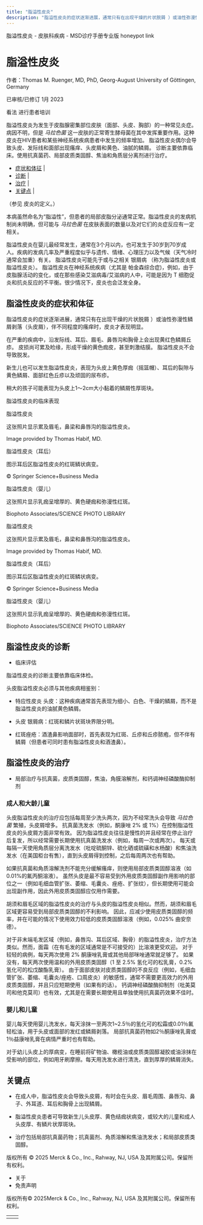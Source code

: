 ```yaml
---
title: "脂溢性皮炎"
description: "脂溢性皮炎的症状逐渐进展，通常只有在出现干燥的片状脱屑 ）或油性弥漫性鳞屑剥落（头皮屑），伴不同程度的瘙痒时，皮炎才表现明显。"
---
```


﻿脂溢性皮炎 \- 皮肤科疾病 \- MSD诊疗手册专业版 honeypot link

# 脂溢性皮炎

作者：Thomas M. Ruenger, MD, PhD, Georg-August University of Göttingen, Germany

已审核/已修订 1月 2023

看法 进行患者培训

脂溢性皮炎为发生于皮脂腺密集部位皮肤（面部、头皮、胸部）的一种常见炎症。病因不明，但是 _马拉色菌_ 这一皮肤的正常寄生酵母菌在其中发挥重要作用。这种皮炎在HIV患者和某些神经系统疾病患者中发生的频率增加。 脂溢性皮炎偶尔会导致头皮、发际线和面部出现瘙痒、头皮屑和黄色、油腻的鳞屑。 诊断主要依靠临床。使用抗真菌药、局部皮质类固醇、焦油和角质层分离剂进行治疗。

- [症状和体征](#症状和体征_v961714_zh) \|
- [诊断](#诊断_v961722_zh) \|
- [治疗](#治疗_v961729_zh) \|
- [关键点](#关键点_v6665195_zh) \|

（参见 皮炎的定义。）

本病虽然命名为“脂溢性”，但患者的局部皮脂分泌通常正常。脂溢性皮炎的发病机制尚未明确，但可能与 _马拉色菌_ 在皮肤表面的数量以及对它们的炎症反应有一定相关。

脂溢性皮炎在婴儿最经常发生，通常在3个月以内，也可发生于30岁到70岁成人。疾病的发病几率及严重程度似乎与遗传、情绪、心理压力以及气候（天气冷时通常会加重）有关。 脂溢性皮炎可能先于或与之相关 银屑病 （称为脂溢性皮炎或脂溢性皮炎）。 脂溢性皮炎在神经系统疾病（尤其是 帕金森综合症)，例如，由于皮脂腺活动的变化，或在那些感染艾滋病毒/艾滋病的人中，可能是因为 T 细胞促炎和抗炎反应的不平衡。很少情况下，皮炎也会泛发全身。

## 脂溢性皮炎的症状和体征

脂溢性皮炎的症状逐渐进展，通常只有在出现干燥的片状脱屑 ）或油性弥漫性鳞屑剥落（头皮屑），伴不同程度的瘙痒时，皮炎才表现明显。

在严重的疾病中，沿发际线、耳后、眉毛、鼻唇沟和胸骨上会出现黄红色鳞屑丘疹。 皮损尚可累及睑缘，形成干燥的黄色痂皮，甚至刺激结膜。 脂溢性皮炎不会导致脱发。

新生儿也可以发生脂溢性皮炎，表现为头皮上黄色厚痂（摇篮帽）、耳后的裂隙与黄色鳞屑、面部红色丘疹以及顽固的尿布疹。

稍大的孩子可能表现为头皮上1～2cm大小黏着的鳞屑性厚斑块。

脂溢性皮炎的临床表现



脂溢性皮炎

这张照片显示累及眉毛，鼻梁和鼻唇沟的脂溢性皮炎。

Image provided by Thomas Habif, MD.



脂溢性皮炎（耳后）

图示耳后区脂溢性皮炎的红斑鳞状病变。

© Springer Science+Business Media



脂溢性皮炎（婴儿）

这张照片显示乳痂呈增厚的、黄色硬痂和弥漫性红斑。

Biophoto Associates/SCIENCE PHOTO LIBRARY



脂溢性皮炎

这张照片显示累及眉毛，鼻梁和鼻唇沟的脂溢性皮炎。

Image provided by Thomas Habif, MD.



脂溢性皮炎（耳后）

图示耳后区脂溢性皮炎的红斑鳞状病变。

© Springer Science+Business Media



脂溢性皮炎（婴儿）

这张照片显示乳痂呈增厚的、黄色硬痂和弥漫性红斑。

Biophoto Associates/SCIENCE PHOTO LIBRARY

## 脂溢性皮炎的诊断

- 临床评估


脂溢性皮炎的诊断主要依靠临床体检。

头皮脂溢性皮炎必须与其他疾病相鉴别：

- 特应性皮炎 头皮：这种疾病通常首先表现为细小、白色、干燥的鳞屑，而不是脂溢性皮炎的油腻黄色鳞屑。

- 头皮 银屑病：红斑和鳞片状斑块界限分明。

- 红斑痤疮：酒渣鼻影响面部时，首先表现为红斑、丘疹和丘疹脓疱，但不伴有鳞屑（但患者可同时患有脂溢性皮炎和酒渣鼻）。


## 脂溢性皮炎的治疗

- 局部治疗与抗真菌，皮质类固醇，焦油，角膜溶解剂，和钙调神经磷酸酶抑制剂


### 成人和大龄儿童

头皮脂溢性皮炎的治疗应包括每周至少洗头两次，因为不经常洗头会导致 _马拉色菌_ 繁殖，头皮屑增多。 抗真菌洗发水（例如，酮康唑 2% 或 1%）在控制脂溢性皮炎的头皮屑方面非常有效。 因为脂溢性皮炎往往是慢性的并且经常在停止治疗后复发，所以经常需要长期使用抗真菌洗发水（例如，每周一次或两次）。 每天或每隔一天使用角质层分离洗发水（吡啶硫酮锌、硫化硒或硫磺和水杨酸）和焦油洗发水（在美国柜台有售），直到头皮屑得到控制，之后每周两次也有帮助。

如果抗真菌和角质溶解洗剂不能充分缓解瘙痒，则使用局部皮质类固醇溶液（如0.01%的氟丙酮溶液）。 虽然头皮是最不容易受到外用皮质类固醇副作用影响的部位之一（例如毛细血管扩张、萎缩、毛囊炎、痤疮、扩张纹），但长期使用可能会出现副作用，因此外用皮质类固醇应仅用作需要。

胡须和眉毛区域的脂溢性皮炎的治疗与头皮的脂溢性皮炎相似。然而，胡须和眉毛区域更容易受到局部皮质类固醇的不利影响。 因此，应减少使用皮质类固醇的频率，并在可能的情况下使用效力较低的皮质类固醇溶液（例如，0.025% 曲安奈德）。

对于非末端毛发区域（例如，鼻唇沟、耳后区域、胸骨）的脂溢性皮炎，治疗方法类似。然而，面霜（在有毛发的区域通常是不可接受的）比溶液更受欢迎。 对于较轻的病例，每天两次使用 2% 酮康唑乳膏或其他局部咪唑通常就足够了。 如果没有，每天两次使用温和的外用皮质类固醇（1 至 2.5% 氢化可的松乳膏，0.2% 氢化可的松戊酸酯乳膏）。 由于面部皮肤对皮质类固醇的不良反应（例如，毛细血管扩张、萎缩、毛囊炎/痤疮、口周皮炎）的敏感性，通常不需要更高效力的外用皮质类固醇，并且只应短期使用（如果有的话）。 钙调神经磷酸酶抑制剂（吡美莫司和他克莫司）也有效，尤其是在需要长期使用且单独使用抗真菌药效果不佳时。

### 婴儿和儿童

婴儿每天使用婴儿洗发水，每天涂抹一至两次1~2.5％的氢化可的松霜或0.01％氟轻松油，用于头皮或面部的发红或鳞屑剥落。 局部抗真菌药物如2％酮康唑乳膏或1％益康唑乳膏在病情严重时也有帮助。

对于幼儿头皮上的厚病变，在睡前将矿物油、橄榄油或皮质类固醇凝胶或油涂抹在受影响的部位，例如用牙刷摩擦。每天用洗发水进行清洗，直到厚厚的鳞屑消失。

## 关键点

- 在成人中，脂溢性皮炎会导致头皮屑，有时会在头皮、眉毛周围、鼻唇沟、鼻子、外耳道、耳后和胸骨上出现鳞屑。

- 脂溢性皮炎患者可导致新生儿头皮厚、黄色结痂状病变，或较大的儿童和成人头皮厚、有鳞片状厚斑块。

- 治疗包括局部抗真菌药物；抗真菌剂、角质溶解和焦油洗发水；和局部皮质类固醇。




版权所有 © 2025
Merck & Co., Inc., Rahway, NJ, USA 及其附属公司。保留所有权利。

- 关于
- 免责声明

版权所有© 2025Merck & Co., Inc., Rahway, NJ, USA 及其附属公司。保留所有权利。

|     |     |
| --- | --- |
|  |  |
